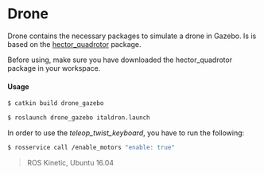 # Drone 

Drone contains the necessary packages to simulate a drone in Gazebo. Is is based on the [hector_quadrotor](http://wiki.ros.org/hector_quadrotor) package.

Before using, make sure you have downloaded the hector_quadrotor package in your workspace.

#### Usage
```sh
$ catkin build drone_gazebo
```

```sh
$ roslaunch drone_gazebo italdron.launch
```

In order to use the *teleop_twist_keyboard*, you have to run the following:
```sh
$ rosservice call /enable_motors "enable: true" 
```

> ROS Kinetic, Ubuntu 16.04
